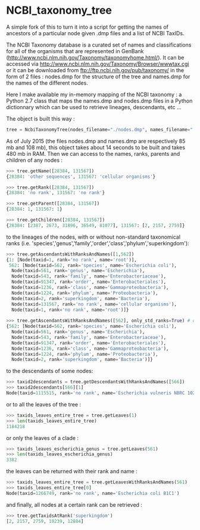 # NCBI_taxonomy_tree

A simple fork of this to turn it into a script for getting the names of ancestors of a particular node given .dmp files and a list of NCBI TaxIDs.

The NCBI Taxonomy database is a curated set of names and classifications for all of the organisms that are represented in GenBank (http://www.ncbi.nlm.nih.gov/Taxonomy/taxonomyhome.html/).
It can be accessed via http://www.ncbi.nlm.nih.gov/Taxonomy/Browser/wwwtax.cgi or it can be downloaded from ftp://ftp.ncbi.nih.gov/pub/taxonomy/ in the form of 2 files : nodes.dmp for the structure of the tree and names.dmp for the names of the different nodes.

Here I make available my in-memory mapping of the NCBI taxonomy : a Python 2.7 class that maps the names.dmp and nodes.dmp files in a Python dictionnary which can be used to retrieve lineages, descendants, etc ...

The object is built this way :

```python
tree = NcbiTaxonomyTree(nodes_filename="./nodes.dmp", names_filename="./names.dmp")
```

As of July 2015 (the files nodes.dmp and names.dmp are respectively 85 mb and 108 mb), this object takes about 14 seconds to be built and takes 480 mb in RAM.
Then we can access to the names, ranks, parents and children of any nodes :

```python
>>> tree.getName([28384, 131567])
{28384: 'other sequences', 131567: 'cellular organisms'}

>>> tree.getRank([28384, 131567])
{28384: 'no rank', 131567: 'no rank'}

>>> tree.getParent([28384, 131567])
{28384: 1, 131567: 1}

>>> tree.getChildren([28384, 131567])
{28384: [2387, 2673, 31896, 36549, 81077], 131567: [2, 2157, 2759]}
```

to the lineages of the nodes, with or without non-standard taxonomical ranks (i.e. 'species','genus','family','order','class','phylum','superkingdom'):

```python
>>> tree.getAscendantsWithRanksAndNames([1,562])
{1: [Node(taxid=1, rank='no rank', name='root')],
 562: [Node(taxid=562, rank='species', name='Escherichia coli'),
  Node(taxid=561, rank='genus', name='Escherichia'),
  Node(taxid=543, rank='family', name='Enterobacteriaceae'),
  Node(taxid=91347, rank='order', name='Enterobacteriales'),
  Node(taxid=1236, rank='class', name='Gammaproteobacteria'),
  Node(taxid=1224, rank='phylum', name='Proteobacteria'),
  Node(taxid=2, rank='superkingdom', name='Bacteria'),
  Node(taxid=131567, rank='no rank', name='cellular organisms'),
  Node(taxid=1, rank='no rank', name='root')]}
  
>>> tree.getAscendantsWithRanksAndNames([562], only_std_ranks=True) # doctest: +NORMALIZE_WHITESPACE
{562: [Node(taxid=562, rank='species', name='Escherichia coli'),
  Node(taxid=561, rank='genus', name='Escherichia'),
  Node(taxid=543, rank='family', name='Enterobacteriaceae'),
  Node(taxid=91347, rank='order', name='Enterobacteriales'),
  Node(taxid=1236, rank='class', name='Gammaproteobacteria'),
  Node(taxid=1224, rank='phylum', name='Proteobacteria'),
  Node(taxid=2, rank='superkingdom', name='Bacteria')]}
```

to the descendants of some nodes:

```python
>>> taxid2descendants = tree.getDescendantsWithRanksAndNames([566])
>>> taxid2descendants[566][1]
Node(taxid=1115515, rank='no rank', name='Escherichia vulneris NBRC 102420')]}
```

or to all the leaves of the tree :

```python
>>> taxids_leaves_entire_tree = tree.getLeaves(1)
>>> len(taxids_leaves_entire_tree)
1184218
```

or only the leaves of a clade :

```python
>>> taxids_leaves_escherichia_genus = tree.getLeaves(561)
>>> len(taxids_leaves_escherichia_genus)
3382
```

the leaves can be returned with their rank and name :

```python
>>> taxids_leaves_entire_tree = tree.getLeavesWithRanksAndNames(561)
>>> taxids_leaves_entire_tree[0]
Node(taxid=1266749, rank='no rank', name='Escherichia coli B1C1')
```

and finally, all nodes at a certain rank can be retrieved :

```python
>>> tree.getTaxidsAtRank('superkingdom')
[2, 2157, 2759, 10239, 12884]
```

